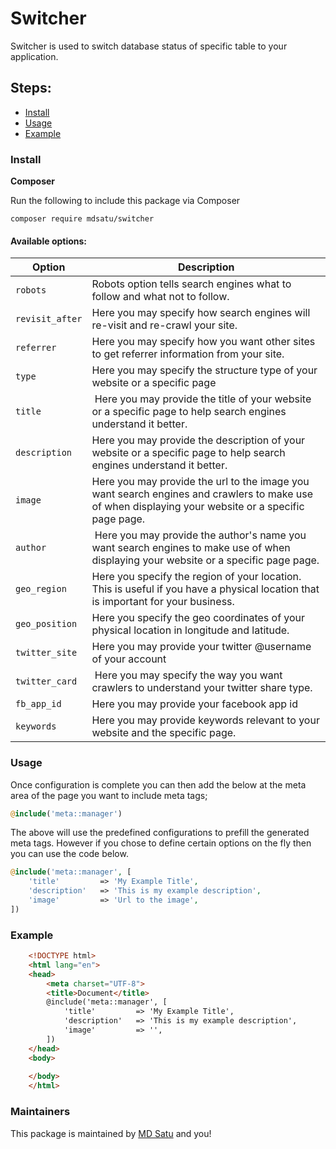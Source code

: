 # Switcher

Switcher is used to switch database status of specific table to your application. 

## Steps:

* [Install](#install)
* [Usage](#usage)
* [Example](#example)


### Install

**Composer**

Run the following to include this package via Composer

```shell
composer require mdsatu/switcher
```

#### Available options:

Option | Description
--------- | -------
`robots` | Robots option tells search engines what to follow and what not to follow.
`revisit_after` | Here you may specify how search engines will re-visit and re-crawl your site.
`referrer` | Here you may specify how you want other sites to get referrer information from your site.
`type` | Here you may specify the structure type of your website or a specific page
`title` | Here you may provide the title of your website or a specific page to help search engines understand it better. 
`description` | Here you may provide the description of your website or a specific page to help search engines understand it better.
`image` | Here you may provide the url to the image you want search engines and crawlers to make use of when displaying your website or a specific page page.
`author` | Here you may provide the author's name you want search engines to make use of when displaying your website or a specific page page.
`geo_region` | Here you specify the region of your location. This is useful if you have a physical location that is important for your business.
`geo_position` | Here you specify the geo coordinates of your physical location in longitude and latitude. 
`twitter_site` | Here you may provide your twitter @username of your account
`twitter_card` | Here you may specify the way you want crawlers to understand your twitter share type.
`fb_app_id` | Here you may provide your facebook app id
`keywords` |  Here you may provide keywords relevant to your website and the specific page.



### Usage

Once configuration is complete you can then add the below at the meta area of the page you want to include meta tags;

```php
@include('meta::manager')
```

The above will use the predefined configurations to prefill the generated meta tags. However if you chose to define certain options on the fly then you can use the code below.


```php
@include('meta::manager', [
    'title'         => 'My Example Title',
    'description'   => 'This is my example description',
    'image'         => 'Url to the image',
])
```



### Example

```html
    <!DOCTYPE html>
    <html lang="en">
    <head>
        <meta charset="UTF-8">
        <title>Document</title>
        @include('meta::manager', [
            'title'         => 'My Example Title',
            'description'   => 'This is my example description',
            'image'         => '',
        ])
    </head>
    <body>
    
    </body>
    </html>
```


### Maintainers

This package is maintained by [MD Satu](http://github.com/mdsatu) and you!
